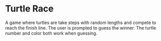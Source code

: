 # Turtle Race 
A game where turtles are take steps with random lengths and compete to reach the finish line. The user is prompted to guess the winner. The turtle number and color both work when guessing.
